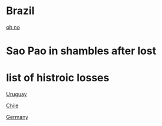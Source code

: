# Brazil

[oh no](Brazil.jpg)

# Sao Pao in shambles after lost 

# list of histroic losses 

[Uruguay](data)

[Chile](cod)

[Germany](Reference)
